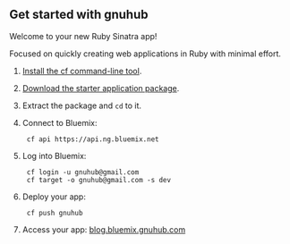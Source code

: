 Get started with gnuhub
-----------------------------------
Welcome to your new Ruby Sinatra app!

Focused on quickly creating web applications in Ruby with minimal effort.

1. [Install the cf command-line tool](https://www.ng.bluemix.net/docs/#starters/BuildingWeb.html#install_cf).
2. [Download the starter application package](https://ace.ng.bluemix.net:443/rest/../rest/apps/33db8d2a-5d3e-4c32-96d5-36df516d1f4f/starter-download).
3. Extract the package and `cd` to it.
4. Connect to Bluemix:

		cf api https://api.ng.bluemix.net

5. Log into Bluemix:

		cf login -u gnuhub@gmail.com
		cf target -o gnuhub@gmail.com -s dev

6. Deploy your app:

		cf push gnuhub

7. Access your app: [blog.bluemix.gnuhub.com](//blog.bluemix.gnuhub.com)

